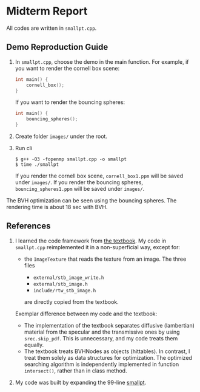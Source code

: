 # Midterm Report
All codes are written in `smallpt.cpp`.
## Demo Reproduction Guide
1. In `smallpt.cpp`, choose the demo in the main function. For example, if you want to render the cornell box scene:
    ```cpp
    int main() {
        cornell_box();
    }
    ```

    If you want to render the bouncing spheres:
    ```cpp
    int main() {
        bouncing_spheres();
    }
    ```

2. Create folder `images/` under the root.

3. Run cli
    ```
    $ g++ -O3 -fopenmp smallpt.cpp -o smallpt
    $ time ./smallpt
    ```

    If you render the cornell box scene, `cornell_box1.ppm` will be saved under `images/`. If you render the bouncing spheres, `bouncing_spheres1.ppm` will be saved under `images/`.

The BVH optimization can be seen using the bouncing spheres. The rendering time is about 18 sec with BVH. 

## References
1. I learned the code framework from [the textbook](https://raytracing.github.io/). My code in `smallpt.cpp` reimplemented it in a non-superficial way, except for:
    - the `ImageTexture` that reads the texture from an image. The three files
        - `external/stb_image_write.h`
        - `external/stb_image.h`
        - `include/rtw_stb_image.h`

        are directly copied from the textbook.

    Exemplar difference between my code and the textbook: 
    - The implementation of the textbook separates diffusive (lambertian) material from the specular and the transmissive ones by using `srec.skip_pdf`. This is unnecessary, and my code treats them equally. 
    - The textbook treats BVHNodes as objects (hittables). In contrast, I treat them solely as data structures for optimization. The optimized searching algorithm is independently implemented in function `intersect()`, rather than in class method. 

2. My code was built by expanding the 99-line [smallpt](https://www.kevinbeason.com/smallpt/). 
